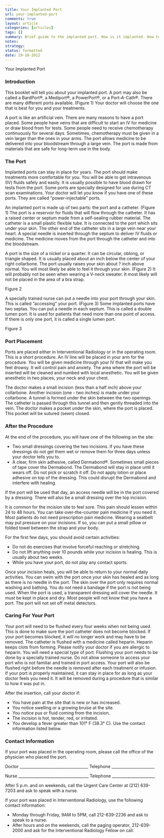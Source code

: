 ```yaml
---
title: Your Implanted Port
url: your-implanted-port
comments: true
layout: article
categories: [articles]
tags: []
summary: Brief guide to the implanted port. How is it implanted. How to manage it afterwards. 
notes:
strategy:
status: formatted
date: 29-10-2012
---
```

Your Implanted Port

### Introduction
This booklet will tell you about your implanted port. A port may also be called a BardPort®, a Mediport®, a PowerPort®, or a Port-A-Cath®. There are many different ports available. (Figure 1) Your doctor will choose the one that is best for you and your treatments. 

A port is like an artificial vein. There are many reasons to have a port placed. Some people have veins that are difficult to start an IV for medicine or draw blood from for tests. Some people need to receive chemotherapy continuously for several days. Sometimes, chemotherapy must be given in a vein larger than the ones in your arms. The port allows medicine to be delivered into your bloodstream through a large vein. The port is made from materials that are safe for long-term use in the body. 

### The Port
Implanted ports can stay in place for years. The port should make treatments more comfortable for you. You will be able to get intravenous (IV) fluids safely and easily. It is usually possible to have blood drawn for tests from the port. Some ports are specially designed for use during CT scan examinations. Your doctor will let you know if you have one of these ports. They are called “power-injectable” ports.

An implanted port is made up of two parts: the port and a catheter. (Figure 1) The port is a reservoir for fluids that will flow through the catheter. It has a raised center or septum made from a self-sealing rubber material. The catheter is a small plastic flexible tube. It is connected to the port which sits under your skin. The other end of the catheter sits in a large vein near your heart. A special needle is inserted through the septum to deliver IV fluids or medicine. The medicine moves from the port through the catheter and into the bloodstream. 

A port is the size of a nickel or a quarter. It can be circular, oblong, or triangle shaped.  It is usually placed about an inch below the center of your right collarbone. The port usually raises your skin about ? inch above normal. You will most likely be able to feel it through your skin. (Figure 2) It will probably not be seen when wearing a V-neck sweater.  It most likely will not be placed in the area of a bra strap.  

Figure 2

A specially trained nurse can put a needle into your port through your skin. This is called “accessing” your port. (Figure 3) Some implanted ports have two septas. You can put a needle in each septum. This is called a double lumen port. It is used for patients that need more than one point of access.  If there is only one port, it is called a single lumen port.  

Figure 3

### Port Placement
Ports are placed either in Interventional Radiology or in the operating room. This is a short procedure. An IV line will be placed in your arm for the procedure. You will be given medicine through your IV that will make you feel drowsy. It will control pain and anxiety. The area where the port will be inserted will be cleaned and numbed with local anesthetic. You will be given anesthetic in two places, your neck and your chest. 

The doctor makes a small incision (less than a half inch) above your collarbone. Another incision (one - two inches) is made under your collarbone. A tunnel is formed under the skin between the two openings. The catheter is passed through this tunnel and then gently threaded into the vein. The doctor makes a pocket under the skin, where the port is placed. This pocket will be sutured (sewn) closed.

### After the Procedure
At the end of the procedure, you will have one of the following on the site:

* Two small dressings covering the two incisions. If you have these dressings do not get them wet or remove them for three days unless your doctor tells you to.
* A clear, firm skin adhesive, called Dermabond®. Sometimes small pieces of tape cover the Dermabond. The Dermabond will stay in place until it wears off. Do not pick or scratch it off. Do not apply lotion or place adhesive on top of the dressing. This could disrupt the Dermabond and interfere with healing.

If the port will be used that day, an access needle will be in the port covered by a dressing. There will also be a small dressing over the top incision. 

It is common for the incision site to feel sore. This pain should lessen within 24 to 48 hours. You can take over-the-counter pain medicine if you need it. Most patients do not need prescription pain medicine. Wearing a seatbelt may put pressure on your incisions. If so, you can put a small pillow or folded towel between the strap and your body. 

For the first few days, you should avoid certain activities:

* Do not do exercises that involve forceful reaching or stretching. 
* Do not lift anything over 10 pounds while your incision is healing. This is usually about two weeks. 
* While you have your port, do not play any contact sports.

Once your incision heals, you will be able to return to your normal daily activities. You can swim with the port once your skin has healed and as long as there is no needle in the port. The skin over the port only requires normal washing and bathing. You do not need a bandage if the port is not being used. When the port is used, a transparent dressing will cover the needle. It must be kept in place and dry. Most people will not know that you have a port. The port will not set off metal detectors.

### Caring For Your Port
Your port will need to be flushed every four weeks when not being used. This is done to make sure the port catheter does not become blocked. If your port becomes blocked, it will no longer work and may have to be removed. The catheter is flushed with a medicine called heparin. Heparin keeps clots from forming. Please notify your doctor if you are allergic to heparin. You will need a special type of port. Flushing your port needs to be done by a specially trained nurse. Do not allow someone to access your port who is not familiar and trained in port access. Your port will also be flushed right before the needle is removed after each treatment or infusion. If your port is properly maintained, it can stay in place for as long as your doctor feels you need it.  It will be removed during a procedure that is similar to how it was put in.

After the insertion, call your doctor if:

* You have pain at the site that is new or has increased.
* You notice swelling or a growing bruise at the site. 
* You notice pus or fluid coming from the incision.
* The incision is hot, tender, red, or irritated.
* You develop a fever greater than 101° F (38.3° C).
Use the contact information listed below.

### Contact Information
If your port was placed in the operating room, please call the office of the physician who placed the port. 

Doctor ___________________________________	Telephone ______________________

Nurse ____________________________________	Telephone ______________________

After 5 p.m. and on weekends, call the Urgent Care Center at (212) 639-7203 and ask to speak with a nurse. 

If your port was placed in Interventional Radiology, use the following contact information:

* Monday through Friday, 9AM to 5PM, call 212-639-2236 and ask to speak to a nurse.
* After hours and on the weekends, call the paging operator, 212-639-2000 and ask for the Interventional Radiology Fellow on call.